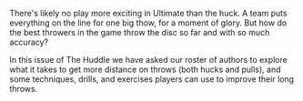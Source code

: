 There's likely no play more exciting in Ultimate than the huck. A team
puts everything on the line for one big thow, for a moment of glory. But
how do the best throwers in the game throw the disc so far and with so
much accuracy?

In this issue of The Huddle we have asked our roster of authors to
explore what it takes to get more distance on throws (both hucks and
pulls), and some techniques, drills, and exercises players can use to
improve their long throws.
